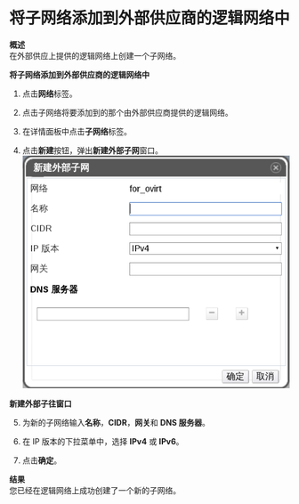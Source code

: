 # 将子网络添加到外部供应商的逻辑网络中

**概述**<br/>
在外部供应上提供的逻辑网络上创建一个子网络。

**将子网络添加到外部供应商的逻辑网络中**

1. 点击**网络**标签。

2. 点击子网络将要添加到的那个由外部供应商提供的逻辑网络。

3. 在详情面板中点击**子网络**标签。

4. 点击**新建**按钮，弹出**新建外部子网**窗口。
 ![新建外部子网](../images/EayunOS_NewExternalSubnet.png)

 **新建外部子往窗口**

5. 为新的子网络输入**名称**，**CIDR**，**网关**和 **DNS  服务器**。

6. 在 IP 版本的下拉菜单中，选择 **IPv4** 或 **IPv6**。

7. 点击**确定**。

**结果**<br/>
您已经在逻辑网络上成功创建了一个新的子网络。
